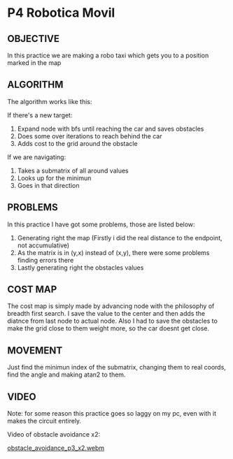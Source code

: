 # P4 Robotica Movil

## OBJECTIVE

In this practice we are making a robo taxi which gets you to a position marked in the map

## ALGORITHM

The algorithm works like this:

If there's a new target:
1. Expand node with bfs until reaching the car and saves obstacles
2. Does some over iterations to reach behind the car
3. Adds cost to the grid around the obstacle

If we are navigating:
1. Takes a submatrix of all around values
2. Looks up for the minimun
3. Goes in that direction

## PROBLEMS

In this practice I have got some problems, those are listed below:

1. Generating right the map (Firstly i did the real distance to the endpoint, not accumulative)
2. As the matrix is in (y,x) instead of (x,y), there were some problems finding errors there
3. Lastly generating right the obstacles values

## COST MAP

The cost map is simply made by advancing node with the philosophy of breadth first search. I save the value to the center and then adds the diatnce from last node to actual node.
Also I had to save the obstacles to make the grid close to them weight more, so the car doesnt get close.

## MOVEMENT

Just find the minimun index of the submatrix, changing them to real coords, find the angle and making atan2 to them.


## VIDEO

Note: for some reason this practice goes so laggy on my pc, even with it makes the circuit entirely.

Video of obstacle avoidance x2:

[obstacle_avoidance_p3_x2.webm](https://github.com/user-attachments/assets/8fe1b3bd-2c77-4edb-aa22-4fa1d09588d8)
